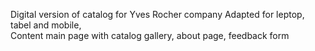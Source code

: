 Digital version of catalog for Yves Rocher company 
Adapted for leptop, tabel and mobile,  
Content main page with catalog gallery, about page, feedback form
